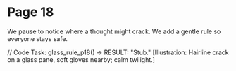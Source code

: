 # Page 18

We pause to notice where a thought might crack.
We add a gentle rule so everyone stays safe.

// Code Task: glass_rule_p18() → RESULT: "Stub."
[Illustration: Hairline crack on a glass pane, soft gloves nearby; calm twilight.]
